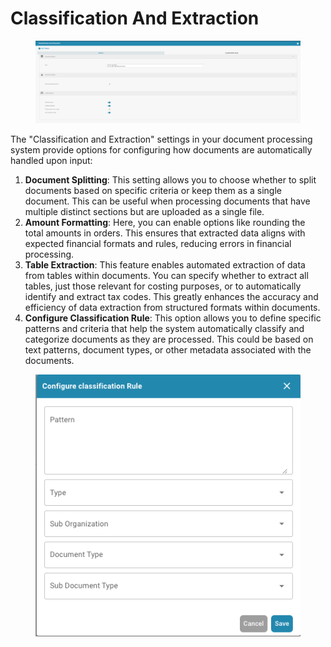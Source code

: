 # Classification And Extraction

<figure><img src="../../../.gitbook/assets/Bildschirmfoto 2024-05-08 um 11.10.49.png" alt=""><figcaption></figcaption></figure>

The "Classification and Extraction" settings in your document processing system provide options for configuring how documents are automatically handled upon input:

1. **Document Splitting**: This setting allows you to choose whether to split documents based on specific criteria or keep them as a single document. This can be useful when processing documents that have multiple distinct sections but are uploaded as a single file.
2. **Amount Formatting**: Here, you can enable options like rounding the total amounts in orders. This ensures that extracted data aligns with expected financial formats and rules, reducing errors in financial processing.
3. **Table Extraction**: This feature enables automated extraction of data from tables within documents. You can specify whether to extract all tables, just those relevant for costing purposes, or to automatically identify and extract tax codes. This greatly enhances the accuracy and efficiency of data extraction from structured formats within documents.
4. **Configure Classification Rule**: This option allows you to define specific patterns and criteria that help the system automatically classify and categorize documents as they are processed. This could be based on text patterns, document types, or other metadata associated with the documents.

<figure><img src="../../../.gitbook/assets/Bildschirmfoto 2024-05-08 um 11.11.10.png" alt=""><figcaption></figcaption></figure>

